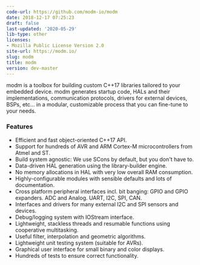 ```yaml
---
code-url: https://github.com/modm-io/modm
date: 2018-12-17 07:25:23
draft: false
last-updated: '2020-05-29'
lib-type: other
licenses:
- Mozilla Public License Version 2.0
site-url: https://modm.io/
slug: modm
title: modm
version: dev-master
---
```

modm is a toolbox for building custom C++17 libraries tailored to your embedded device. modm generates startup code, HALs and their implementations, communication protocols, drivers for external devices, BSPs, etc… in a modular, customizable process that you can fine-tune to your needs.

<!--more-->

### Features
- Efficient and fast object-oriented C++17 API.
- Support for hundreds of AVR and ARM Cortex-M microcontrollers from Atmel and ST.
- Build system agnostic: We use SCons by default, but you don't have to.
- Data-driven HAL generation using the library-builder engine.
- No memory allocations in HAL with very low overall RAM consumption.
- Highly-configurable modules with sensible defaults and lots of documentation.
- Cross platform peripheral interfaces incl. bit banging: GPIO and GPIO expanders. ADC and Analog. UART, I2C, SPI, CAN.
- Interfaces and drivers for many external I2C and SPI sensors and devices.
- Debug/logging system with IOStream interface.
- Lightweight, stackless threads and resumable functions using cooperative multitasking.
- Useful filter, interpolation and geometric algorithms.
- Lightweight unit testing system (suitable for AVRs).
- Graphical user interface for small binary and color displays.
- Hundreds of tests to ensure correct functionality.

